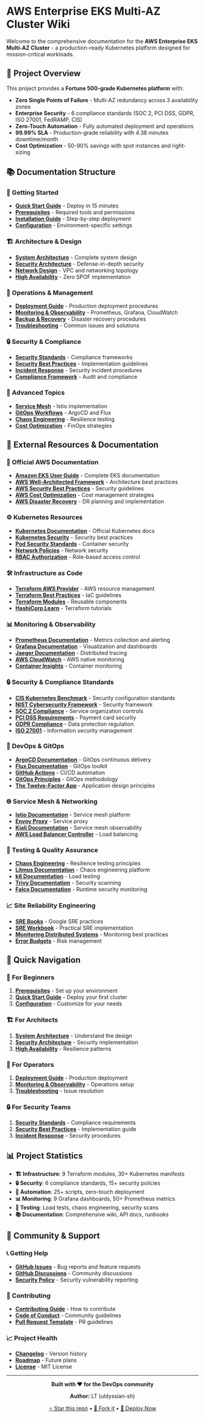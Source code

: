 # AWS Enterprise EKS Multi-AZ Cluster Wiki

Welcome to the comprehensive documentation for the **AWS Enterprise EKS Multi-AZ Cluster** - a production-ready Kubernetes platform designed for mission-critical workloads.

## 🎯 Project Overview

This project provides a **Fortune 500-grade Kubernetes platform** with:

- **Zero Single Points of Failure** - Multi-AZ redundancy across 3 availability zones
- **Enterprise Security** - 6 compliance standards (SOC 2, PCI DSS, GDPR, ISO 27001, FedRAMP, CIS)
- **Zero-Touch Automation** - Fully automated deployment and operations
- **99.99% SLA** - Production-grade reliability with 4.38 minutes downtime/month
- **Cost Optimization** - 50-90% savings with spot instances and right-sizing

## 📚 Documentation Structure

### 🚀 Getting Started
- **[Quick Start Guide](Quick-Start-Guide)** - Deploy in 15 minutes
- **[Prerequisites](Prerequisites)** - Required tools and permissions
- **[Installation Guide](Installation-Guide)** - Step-by-step deployment
- **[Configuration](Configuration)** - Environment-specific settings

### 🏗️ Architecture & Design
- **[System Architecture](System-Architecture)** - Complete system design
- **[Security Architecture](Security-Architecture)** - Defense-in-depth security
- **[Network Design](Network-Design)** - VPC and networking topology
- **[High Availability](High-Availability)** - Zero SPOF implementation

### 🔧 Operations & Management
- **[Deployment Guide](Deployment-Guide)** - Production deployment procedures
- **[Monitoring & Observability](Monitoring-Observability)** - Prometheus, Grafana, CloudWatch
- **[Backup & Recovery](Backup-Recovery)** - Disaster recovery procedures
- **[Troubleshooting](Troubleshooting)** - Common issues and solutions

### 🔒 Security & Compliance
- **[Security Standards](Security-Standards)** - Compliance frameworks
- **[Security Best Practices](Security-Best-Practices)** - Implementation guidelines
- **[Incident Response](Incident-Response)** - Security incident procedures
- **[Compliance Framework](Compliance-Framework)** - Audit and compliance

### 🚀 Advanced Topics
- **[Service Mesh](Service-Mesh)** - Istio implementation
- **[GitOps Workflows](GitOps-Workflows)** - ArgoCD and Flux
- **[Chaos Engineering](Chaos-Engineering)** - Resilience testing
- **[Cost Optimization](Cost-Optimization)** - FinOps strategies

## 🔗 External Resources & Documentation

### 📖 Official AWS Documentation
- **[Amazon EKS User Guide](https://docs.aws.amazon.com/eks/latest/userguide/)** - Complete EKS documentation
- **[AWS Well-Architected Framework](https://aws.amazon.com/architecture/well-architected/)** - Architecture best practices
- **[AWS Security Best Practices](https://aws.amazon.com/architecture/security-identity-compliance/)** - Security guidelines
- **[AWS Cost Optimization](https://aws.amazon.com/architecture/cost-optimization/)** - Cost management strategies
- **[AWS Disaster Recovery](https://aws.amazon.com/disaster-recovery/)** - DR planning and implementation

### ⚙️ Kubernetes Resources
- **[Kubernetes Documentation](https://kubernetes.io/docs/)** - Official Kubernetes docs
- **[Kubernetes Security](https://kubernetes.io/docs/concepts/security/)** - Security best practices
- **[Pod Security Standards](https://kubernetes.io/docs/concepts/security/pod-security-standards/)** - Container security
- **[Network Policies](https://kubernetes.io/docs/concepts/services-networking/network-policies/)** - Network security
- **[RBAC Authorization](https://kubernetes.io/docs/reference/access-authn-authz/rbac/)** - Role-based access control

### 🛠️ Infrastructure as Code
- **[Terraform AWS Provider](https://registry.terraform.io/providers/hashicorp/aws/latest/docs)** - AWS resource management
- **[Terraform Best Practices](https://www.terraform.io/docs/cloud/guides/recommended-practices/index.html)** - IaC guidelines
- **[Terraform Modules](https://registry.terraform.io/browse/modules)** - Reusable components
- **[HashiCorp Learn](https://learn.hashicorp.com/terraform)** - Terraform tutorials

### 📊 Monitoring & Observability
- **[Prometheus Documentation](https://prometheus.io/docs/)** - Metrics collection and alerting
- **[Grafana Documentation](https://grafana.com/docs/)** - Visualization and dashboards
- **[Jaeger Documentation](https://www.jaegertracing.io/docs/)** - Distributed tracing
- **[AWS CloudWatch](https://docs.aws.amazon.com/cloudwatch/)** - AWS native monitoring
- **[Container Insights](https://docs.aws.amazon.com/AmazonCloudWatch/latest/monitoring/ContainerInsights.html)** - Container monitoring

### 🔒 Security & Compliance Standards
- **[CIS Kubernetes Benchmark](https://www.cisecurity.org/benchmark/kubernetes)** - Security configuration standards
- **[NIST Cybersecurity Framework](https://www.nist.gov/cyberframework)** - Security framework
- **[SOC 2 Compliance](https://www.aicpa.org/interestareas/frc/assuranceadvisoryservices/aicpasoc2report.html)** - Service organization controls
- **[PCI DSS Requirements](https://www.pcisecuritystandards.org/pci_security/)** - Payment card security
- **[GDPR Compliance](https://gdpr.eu/)** - Data protection regulation
- **[ISO 27001](https://www.iso.org/isoiec-27001-information-security.html)** - Information security management

### 🔄 DevOps & GitOps
- **[ArgoCD Documentation](https://argo-cd.readthedocs.io/)** - GitOps continuous delivery
- **[Flux Documentation](https://fluxcd.io/docs/)** - GitOps toolkit
- **[GitHub Actions](https://docs.github.com/en/actions)** - CI/CD automation
- **[GitOps Principles](https://www.gitops.tech/)** - GitOps methodology
- **[The Twelve-Factor App](https://12factor.net/)** - Application design principles

### 🌐 Service Mesh & Networking
- **[Istio Documentation](https://istio.io/latest/docs/)** - Service mesh platform
- **[Envoy Proxy](https://www.envoyproxy.io/docs/)** - Service proxy
- **[Kiali Documentation](https://kiali.io/docs/)** - Service mesh observability
- **[AWS Load Balancer Controller](https://kubernetes-sigs.github.io/aws-load-balancer-controller/)** - Load balancing

### 🧪 Testing & Quality Assurance
- **[Chaos Engineering](https://principlesofchaos.org/)** - Resilience testing principles
- **[Litmus Documentation](https://docs.litmuschaos.io/)** - Chaos engineering platform
- **[k6 Documentation](https://k6.io/docs/)** - Load testing
- **[Trivy Documentation](https://aquasecurity.github.io/trivy/)** - Security scanning
- **[Falco Documentation](https://falco.org/docs/)** - Runtime security monitoring

### 📈 Site Reliability Engineering
- **[SRE Books](https://sre.google/books/)** - Google SRE practices
- **[SRE Workbook](https://sre.google/workbook/table-of-contents/)** - Practical SRE implementation
- **[Monitoring Distributed Systems](https://sre.google/sre-book/monitoring-distributed-systems/)** - Monitoring best practices
- **[Error Budgets](https://sre.google/sre-book/embracing-risk/)** - Risk management

## 🚀 Quick Navigation

### 🎯 For Beginners
1. **[Prerequisites](Prerequisites)** - Set up your environment
2. **[Quick Start Guide](Quick-Start-Guide)** - Deploy your first cluster
3. **[Configuration](Configuration)** - Customize for your needs

### 🏗️ For Architects
1. **[System Architecture](System-Architecture)** - Understand the design
2. **[Security Architecture](Security-Architecture)** - Security implementation
3. **[High Availability](High-Availability)** - Resilience patterns

### 🔧 For Operators
1. **[Deployment Guide](Deployment-Guide)** - Production deployment
2. **[Monitoring & Observability](Monitoring-Observability)** - Operations setup
3. **[Troubleshooting](Troubleshooting)** - Issue resolution

### 🔒 For Security Teams
1. **[Security Standards](Security-Standards)** - Compliance requirements
2. **[Security Best Practices](Security-Best-Practices)** - Implementation guide
3. **[Incident Response](Incident-Response)** - Security procedures

## 📊 Project Statistics

- **🏗️ Infrastructure**: 9 Terraform modules, 30+ Kubernetes manifests
- **🔒 Security**: 6 compliance standards, 15+ security policies
- **🤖 Automation**: 25+ scripts, zero-touch deployment
- **📊 Monitoring**: 9 Grafana dashboards, 50+ Prometheus metrics
- **🧪 Testing**: Load tests, chaos engineering, security scans
- **📚 Documentation**: Comprehensive wiki, API docs, runbooks

## 🤝 Community & Support

### 📞 Getting Help
- **[GitHub Issues](https://github.com/uldyssian-sh/aws-ent-eks-multi-az-cluster/issues)** - Bug reports and feature requests
- **[GitHub Discussions](https://github.com/uldyssian-sh/aws-ent-eks-multi-az-cluster/discussions)** - Community discussions
- **[Security Policy](https://github.com/uldyssian-sh/aws-ent-eks-multi-az-cluster/security/policy)** - Security vulnerability reporting

### 🤝 Contributing
- **[Contributing Guide](https://github.com/uldyssian-sh/aws-ent-eks-multi-az-cluster/blob/main/.github/CONTRIBUTING.md)** - How to contribute
- **[Code of Conduct](https://github.com/uldyssian-sh/aws-ent-eks-multi-az-cluster/blob/main/CODE_OF_CONDUCT.md)** - Community guidelines
- **[Pull Request Template](https://github.com/uldyssian-sh/aws-ent-eks-multi-az-cluster/blob/main/.github/pull_request_template.md)** - PR guidelines

### 📈 Project Health
- **[Changelog](https://github.com/uldyssian-sh/aws-ent-eks-multi-az-cluster/blob/main/CHANGELOG.md)** - Version history
- **[Roadmap](https://github.com/uldyssian-sh/aws-ent-eks-multi-az-cluster/blob/main/docs/ROADMAP.md)** - Future plans
- **[License](https://github.com/uldyssian-sh/aws-ent-eks-multi-az-cluster/blob/main/LICENSE)** - MIT License

---

<div align="center">

**Built with ❤️ for the DevOps community**

**Author:** LT (uldyssian-sh)

[⭐ Star this repo](https://github.com/uldyssian-sh/aws-ent-eks-multi-az-cluster) • [🍴 Fork it](https://github.com/uldyssian-sh/aws-ent-eks-multi-az-cluster/fork) • [🚀 Deploy Now](Quick-Start-Guide)

</div>